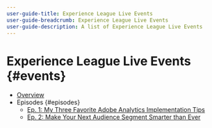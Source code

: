 ```yaml
---
user-guide-title: Experience League Live Events
user-guide-breadcrumb: Experience League Live Events
user-guide-description: A list of Experience League Live Events
---
```


# Experience League Live Events {#events}

+ [Overview](overview.md)
+ Episodes {#episodes}
  + [Ep. 1: My Three Favorite Adobe Analytics Implementation Tips](episodes/exl-live-episode-01.md)
  + [Ep. 2: Make Your Next Audience Segment Smarter than Ever](episodes/exl-live-episode-02.md)